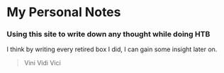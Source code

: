 # My Personal Notes
### Using this site to write down any thought while doing HTB

I think by writing every retired box I did, I can gain some insight later on.

> Vini Vidi Vici